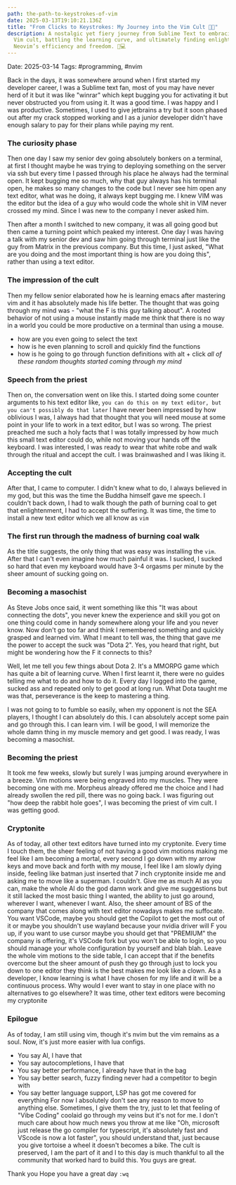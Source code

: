 ```yaml
---
path: the-path-to-keystrokes-of-vim
date: 2025-03-13T19:10:21.136Z
title: "From Clicks to Keystrokes: My Journey into the Vim Cult 🚀🔥"
description: A nostalgic yet fiery journey from Sublime Text to embracing the
  Vim cult, battling the learning curve, and ultimately finding enlightenment in
  Neovim’s efficiency and freedom. 🚀💻
---
```

Date: 2025-03-14
Tags: #programming, #nvim

Back in the days, it was somewhere around when I first started my developer career, I was a Sublime text fan, most of you may have never herd of it but it was like "winrar" which kept bugging you for activating it but never obstructed you from using it. It was a good time. I was happy and I was productive. Sometimes, I used to give jetbrains a try but it soon phased out after my crack stopped working and I as a junior developer didn't have enough salary to pay for their plans while paying my rent.

### The curiosity phase

Then one day I saw my senior dev going absolutely bonkers on a terminal, at first I thought maybe he was trying to deploying something on the server via ssh but every time I passed through his place he always had the terminal open. It kept bugging me so much, why that guy always has his terminal open, he makes so many changes to the code but I never see him open any text editor, what was he doing, it always kept bugging me. I knew VIM was the editor but the idea of a guy who would code the whole shit in VIM never crossed my mind. Since I was new to the company I never asked him.

Then after a month I switched to new company, it was all going good but then came a turning point which peaked my interest. One day I was having a talk with my senior dev and saw him going through terminal just like the guy from Matrix in the previous company. But this time, I just asked, "What are you doing and the most important thing is how are you doing this", rather than using a text editor.

### The impression of the cult

Then my fellow senior elaborated how he is learning emacs after mastering vim and it has absolutely made his life better. The thought that was going through my mind was - "what the F is this guy talking about". A rooted behavior of not using a mouse instantly made me think that there is no way in a world you could be more productive on a terminal than using a mouse.

* how are you even going to select the text
* how is he even planning to scroll and quickly find the functions
* how is he going to go through function definitions with alt + click
  *all of these random thoughts started coming through my mind*

### Speech from the priest

Then on, the conversation went on like this.
I started doing some counter arguments to his text editor like, `you can do this on my text editor, but you can't possibly do that later`
I have never been impressed by how oblivious I was, I always had that thought that you will need mouse at some point in your life to work in a text editor, but I was so wrong. The priest preached me such a holy facts that I was totally impressed by how much this small text editor could do, while not moving your hands off the keyboard. I was interested, I was ready to wear that white robe and walk through the ritual and accept the cult. I was brainwashed and I was liking it.

### Accepting the cult

After that, I came to computer. I didn't knew what to do, I always believed in my god, but this was the time the Buddha himself gave me speech. I couldn't back down, I had to walk though the path of burning coal to get that enlightenment, I had to accept the suffering. It was time, the time to install a new text editor which we all know as `vim`

### The first run through the madness of burning coal walk

As the title suggests, the only thing that was easy was installing the `vim`. After that I can't even imagine how much painful it was. I sucked, I sucked so hard that even my keyboard would have 3-4 orgasms per minute by the sheer amount of sucking going on.

### Becoming a masochist

As Steve Jobs once said, it went something like this "It was about connecting the dots", you never knew the experience and skill you got on one thing could come in handy somewhere along your life and you never know. Now don't go too far and think I remembered something and quickly grasped and learned vim. What I meant to tell was, the thing that gave me the power to accept the suck was "Dota 2". Yes, you heard that right, but might be wondering how the F it connects to this?

Well, let me tell you few things about Dota 2. It's a MMORPG game which has quite a bit of learning curve.  When I first learnt it, there were no guides telling me what to do and how to do it. Every day I logged into the game, sucked ass and repeated only to get good at long run. What Dota taught me was that, perseverance is the keep to mastering a thing.

I was not going to to fumble so easily, when my opponent is not the SEA players, I thought I can absolutely do this. I can absolutely accept some pain and go through this. I can learn vim. I will be good, I will memorize the whole damn thing in my muscle memory and get good. I was ready, I was becoming a masochist.

### Becoming the priest

It took me few weeks, slowly but surely I was jumping around everywhere in a breeze. Vim motions were being engraved into my muscles. They were becoming one with me. Morpheus already offered me the choice and I had already swollen the red pill, there was no going back. I was figuring out "how deep the rabbit hole goes", I was becoming the priest of vim cult. I was getting good.

### Cryptonite

As of today, all other text editors have turned into my cryptonite. Every time I touch them, the sheer feeling of not having a good vim motions making me feel like I am becoming a mortal, every second I go down with my arrow keys and move back and forth with my mouse, I feel like I am slowly dying inside, feeling like batman just inserted that 7 inch cryptonite inside me and asking me to move like a superman. I couldn't. Give me as much AI as you can, make the whole AI do the god damn work and give me suggestions but it still lacked the most basic thing I wanted, the ability to just go around, wherever I want, whenever I want. Also, the sheer amount of BS of the company that comes along with text editor nowadays makes me suffocate. You want VSCode, maybe you should get the Copilot to get the most out of it or maybe you shouldn't use wayland because your nvidia driver will F you up, if you want to use cursor maybe you should get that "PREMIUM" the company is offering, it's VSCode fork but you won't be able to login, so you should manage your whole configuration by yourself and blah blah. Leave the whole vim motions to the side table, I can accept that if the benefits overcome but the sheer amount of push they go through just to lock you down to one editor they think is the best makes me look like a clown.
As a developer, I know learning is what I have chosen for my life and it will be a continuous process. Why would I ever want to stay in one place with no alternatives to go elsewhere? It was time, other text editors were becoming my cryptonite

### Epilogue

As of today, I am still using vim, though it's nvim but the vim remains as a soul. Now, it's just more easier with lua configs.

* You say AI, I have that
* You say autocompletions, I have that
* You say better performance, I already have that in the bag
* You say better search, fuzzy finding never had a competitor to begin with
* You say better language support, LSP has got me covered for everything
  For now I absolutely don't see any reason to move to anything else. Sometimes, I give them the try, just to let that feeling of "Vibe Coding" coolaid go through my veins but it's not for me. I don't much care about how much news you throw at me like "Oh, microsoft just release the go compiler for typescript, it's absolutely fast and VScode is now a lot faster", you should understand that, just because you give tortoise a wheel it doesn't becomes a bike. The cult is preserved, I am the part of it and I to this day is much thankful to all the community that worked hard to build this. You guys are great.

Thank you
Hope you have a great day
`:wq`